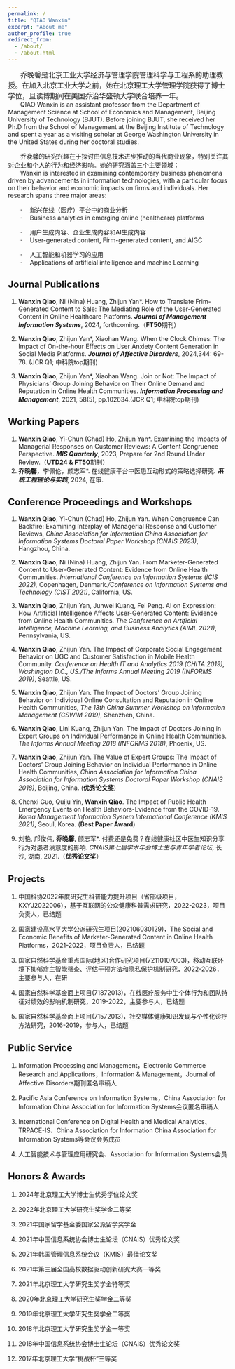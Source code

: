 ```yaml
---
permalink: /
title: "QIAO Wanxin"
excerpt: "About me"
author_profile: true
redirect_from: 
  - /about/
  - /about.html
---
```

&emsp;&emsp;<font size =3>乔晚馨是北京工业大学经济与管理学院管理科学与工程系的助理教授。在加入北京工业大学之前，她在北京理工大学管理学院获得了博士学位，且读博期间在美国乔治华盛顿大学联合培养一年。</font>   
&emsp;&emsp;QIAO Wanxin is an assistant professor from the Department of Management Science at School of Economics and Management, Beijing University of Technology (BJUT). Before joining BJUT, she received her Ph.D from the School of Management at the Beijing Institute of Technology and spent a year as a visiting scholar at George Washington University in the United States during her doctoral studies.

&emsp;&emsp;乔晚馨的研究兴趣在于探讨由信息技术进步推动的当代商业现象，特别关注其对企业和个人的行为和经济影响。她的研究涵盖三个主要领域：   
&emsp;&emsp;Wanxin is interested in examining contemporary business phenomena driven by advancements in information technologies, with a particular focus on their behavior and economic impacts on firms and individuals. Her research spans three major areas:
 
&emsp;&emsp;· &emsp;新兴在线（医疗）平台中的商业分析<br>
&emsp;&emsp;· &emsp;Business analytics in emerging online (healthcare) platforms

&emsp;&emsp;· &emsp;用户生成内容、企业生成内容和AI生成内容<br>
&emsp;&emsp;· &emsp;User-generated content, Firm-generated content, and AIGC
 
&emsp;&emsp;· &emsp;人工智能和机器学习的应用<br>
&emsp;&emsp;· &emsp;Applications of artificial intelligence and machine Learning

Journal Publications
------
1. **Wanxin Qiao**, Ni (Nina) Huang, Zhijun Yan*. How to Translate Frim-Generated Content to Sale: The Mediating Role of the User-Generated Content in Online Healthcare Platforms. _**Journal of Management Information Systems**_, 2024, forthcoming.（**FT50**期刊）

2. **Wanxin Qiao**, Zhijun Yan*, Xiaohan Wang. When the Clock Chimes: The Impact of On-the-hour Effects on User Anxiety Content Generation in Social Media Platforms. _**Journal of Affective Disorders**_, 2024,344: 69-78. (JCR Q1; 中科院top期刊)

3. **Wanxin Qiao**, Zhijun Yan*, Xiaohan Wang. Join or Not: The Impact of Physicians’ Group Joining Behavior on Their Online Demand and Reputation in Online Health Communities. _**Information Processing and Management**_, 2021, 58(5), pp.102634.(JCR Q1; 中科院top期刊)

Working Papers
------
1. **Wanxin Qiao**, Yi-Chun (Chad) Ho, Zhijun Yan*. Examining the Impacts of Managerial Responses on Customer Reviews: A Content Congruence Perspective. **_MIS Quarterly_**, 2023, Prepare for 2nd Round Under Review.（**UTD24 & FT50**期刊）
2. **乔晚馨**，李佩伦，颜志军*. 在线健康平台中医患互动形式的策略选择研究. _**系统工程理论与实践**_, 2024, 在审.

Conference Proceedings and Workshops
------
1. **Wanxin Qiao**, Yi-Chun (Chad) Ho, Zhijun Yan. When Congruence Can Backfire: Examining Interplay of Managerial Response and Customer Reviews, _China Association for Information China Association for Information Systems Doctoral Paper Workshop (CNAIS 2023)_, Hangzhou, China.

2. **Wanxin Qiao**, Ni (Nina) Huang, Zhijun Yan. From Marketer-Generated Content to User-Generated Content: Evidence from Online Health Communities. _International Conference on Information Systems (ICIS 2022),_ Copenhagen, Denmark._/Conference on Information Systems and Technology (CIST 2021)_, California, US.

3. **Wanxin Qiao**, Zhijun Yan, Junwei Kuang, Fei Peng. AI on Expression: How Artificial Intelligence Affects User-Generated Content: Evidence from Online Health Communities. _The Conference on Artificial Intelligence, Machine Learning, and Business Analytics (AIML 2021)_, Pennsylvania, US.

4. **Wanxin Qiao**, Zhijun Yan. The Impact of Corporate Social Engagement Behavior on UGC and Customer Satisfaction in Mobile Health Community. _Conference on Health IT and Analytics 2019 (CHITA 2019), Washington D.C., US./The Informs Annual Meeting 2019 (INFORMS 2019)_, Seattle, US.

5. **Wanxin Qiao**, Zhijun Yan. The Impact of Doctors’ Group Joining Behavior on Individual Online Consultation and Reputation in Online Health Communities, _The 13th China Summer Workshop on Information Management (CSWIM 2019)_, Shenzhen, China.

6. **Wanxin Qiao**, Lini Kuang, Zhijun Yan. The Impact of Doctors Joining in Expert Groups on Individual Performance in Online Health Communities. _The Informs Annual Meeting 2018 (INFORMS 2018)_, Phoenix, US.

7. **Wanxin Qiao**, Zhijun Yan. The Value of Expert Groups: The Impact of Doctors’ Group Joining Behavior on Individual Performance in Online Health Communities, _China Association for Information China Association for Information Systems Doctoral Paper Workshop (CNAIS 2018)_, Beijing, China. (**优秀论文奖**)

8. Chenxi Guo, Quiju Yin, **Wanxin Qiao**. The Impact of Public Health Emergency Events on Health Behaviors-Evidence from the COVID-19. _Korea Management Information System International Conference (KMIS 2021)_, Seoul, Korea. (**Best Paper Award**)

9. 刘艳, 邝俊伟, **乔晚馨**, 颜志军*. 付费还是免费？在线健康社区中医生知识分享行为对患者满意度的影响. _CNAIS第七届学术年会博士生与青年学者论坛_, 长沙, 湖南, 2021.（**优秀论文奖**）

Projects
------
1. 中国科协2022年度研究生科普能力提升项目（省部级项目，KXYJ2022006），基于互联网的公众健康科普需求研究，2022-2023，项目负责人，已结题

2. 国家建设高水平大学公派研究生项目(202106030129)，The Social and Economic Benefits of Marketer-Generated Content in Online Health Platforms，2021-2022，项目负责人，已结题

3. 国家自然科学基金重点国际(地区)合作研究项目(72110107003)，移动互联环境下抑郁症主智能筛查、评估干预方法和隐私保护机制研究，2022-2026，主要参与人，在研

4. 国家自然科学基金面上项目(71872013)，在线医疗服务中生个体行为和团队特征对绩效的影响机制研究，2019-2022，主要参与人，已结题

5. 国家自然科学基金面上项目(71572013)，社交媒体健康知识发现与个性化诊疗方法研究，2016-2019，参与人，已结题

Public Service
------
1. Information Processing and Management，Electronic Commerce Research and Applications，Information & Management，Journal of Affective Disorders期刊匿名审稿人
   
2. Pacific Asia Conference on Information Systems，China Association for Information China Association for Information Systems会议匿名审稿人

3. International Conference on Digital Health and Medical Analytics、TRPACE-IS、China Association for Information China Association for Information Systems等会议会务成员

4. 人工智能技术与管理应用研究会、Association for Information Systems会员 

Honors & Awards
------
1. 2024年北京理工大学博士生优秀学位论文奖

2. 2022年北京理工大学研究生奖学金二等奖

3. 2021年国家留学基金委国家公派留学奖学金

4. 2021年中国信息系统协会博士生论坛（CNAIS）优秀论文奖

5. 2021年韩国管理信息系统会议（KMIS）最佳论文奖

6. 2021年第三届全国高校数据驱动创新研究大赛一等奖

7. 2021年北京理工大学研究生奖学金特等奖

8. 2020年北京理工大学研究生奖学金二等奖

9. 2019年北京理工大学研究生奖学金二等奖

10. 2018年北京理工大学研究生奖学金一等奖

11. 2018年中国信息系统协会博士生论坛（CNAIS）优秀论文奖

12. 2017年北京理工大学“挑战杯”三等奖

